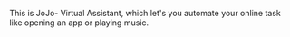 This is JoJo- Virtual Assistant, which let's you automate your online task like opening an app or playing music.

